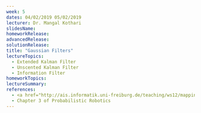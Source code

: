 ```yaml
---
week: 5
dates: 04/02/2019 05/02/2019
lecturer: Dr. Mangal Kothari
slidesName:
homeworkRelease:
advancedRelease:
solutionRelease:
title: "Gaussian Filters"
lectureTopics:
  - Extended Kalman Filter
  - Unscented Kalman Filter
  - Information Filter
homeworkTopics:
lectureSummary:
references:
  - <a href="http://ais.informatik.uni-freiburg.de/teaching/ws12/mapping/pdf/slam05-ukf.pdf">UKF (Robot Mapping, University of Freiburg)</a>
  - Chapter 3 of Probabilistic Robotics
---
```

